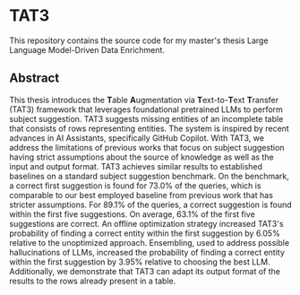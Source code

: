# TAT3
This repository contains the source code for my master's thesis Large Language Model-Driven Data Enrichment.


## Abstract
This thesis introduces the **T**able **A**ugmentation via **T**ext-to-**T**ext **T**ransfer (TAT3) framework that leverages foundational pretrained LLMs to perform subject suggestion. TAT3 suggests missing entities of an incomplete table that consists of rows representing entities. The system is inspired by recent advances in AI Assistants, specifically GitHub Copilot. With TAT3, we address the limitations of previous works that focus on subject suggestion having strict assumptions about the source of knowledge as well as the input and output format. TAT3 achieves similar results to established baselines on a standard subject suggestion benchmark. On the benchmark, a correct first suggestion is found for 73.0% of the queries, which is comparable to our best employed baseline from previous work that has stricter assumptions. For 89.1% of the queries, a correct suggestion is found within the first five suggestions. On average, 63.1% of the first five suggestions are correct. An offline optimization strategy increased TAT3's probability of finding a correct entity within the first suggestion by 6.05% relative to the unoptimized approach.  Ensembling, used to address possible hallucinations of LLMs, increased the probability of finding a correct entity within the first suggestion by 3.95% relative to choosing the best LLM. Additionally, we demonstrate that TAT3 can adapt its output format of the results to the rows already present in a table.

